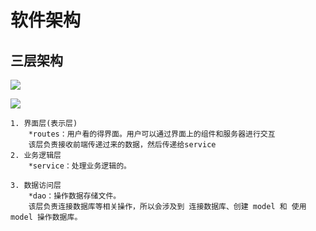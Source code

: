 # 软件架构

## 三层架构

![](笔记图片资源包\snipaste20220410_191031.jpg)

![](笔记图片资源包\三层架构.bmp)

```
1. 界面层(表示层)
	*routes：用户看的得界面。用户可以通过界面上的组件和服务器进行交互
	该层负责接收前端传递过来的数据，然后传递给service
2. 业务逻辑层
	*service：处理业务逻辑的。
	
3. 数据访问层
	*dao：操作数据存储文件。
	该层负责连接数据库等相关操作，所以会涉及到 连接数据库、创建 model 和 使用 model 操作数据库。
```


